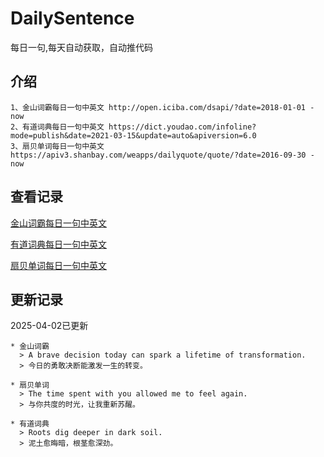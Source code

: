 # DailySentence

每日一句,每天自动获取，自动推代码

## 介绍

```
1、金山词霸每日一句中英文 http://open.iciba.com/dsapi/?date=2018-01-01 - now
2、有道词典每日一句中英文 https://dict.youdao.com/infoline?mode=publish&date=2021-03-15&update=auto&apiversion=6.0
3、扇贝单词每日一句中英文 https://apiv3.shanbay.com/weapps/dailyquote/quote/?date=2016-09-30 - now
```

## 查看记录

[金山词霸每日一句中英文](./data/iciba/)

[有道词典每日一句中英文](./data/youdao/)

[扇贝单词每日一句中英文](./data/shanbay/)

## 更新记录
2025-04-02已更新 
```
* 金山词霸
  > A brave decision today can spark a lifetime of transformation.
  > 今日的勇敢决断能激发一生的转变。

* 扇贝单词
  > The time spent with you allowed me to feel again.
  > 与你共度的时光，让我重新苏醒。

* 有道词典
  > Roots dig deeper in dark soil.
  > 泥土愈晦暗，根茎愈深劲。

```
